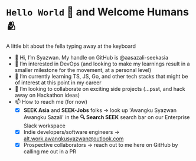 #   `Hello World` 🤖 and Welcome Humans 🫂

A little bit about the fella typing away at the keyboard
- 👋 Hi, I’m Syazwan. My handle on GitHub is @aasazali-seekasia
- 👀 I’m interested in DevOps (and looking to make my learnings result in a smaller milestone for the movement, at a personal level) 
- 🌱 I’m currently learning TS, JS, Go, and other tech stacks that might be of interest at this point in my career
- 💞️ I’m looking to collaborate on exciting side projects (...psst, and hack away on Hackathon ideas)
- 📫 How to reach me (for now)
  - [x] **SEEK Asia** and **SEEK-Jobs** folks -> look up 'Awangku Syazwan Awangku Sazali' in the **🔍 Search SEEK** search bar on our Enterprise Slack workspace
  - [x] Indie developers/software engineers -> alt.work.awangkusyazwan@outlook.com
  - [x] Prospective collaborators -> reach out to me here on GitHub by calling me out in a PR
  
<!---
aasazali-seekasia/aasazali-seekasia is a ✨ special ✨ repository because its `README.md` (this file) appears on your GitHub profile.
You can click the Preview link to take a look at your changes.
--->
